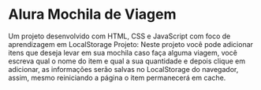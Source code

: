 # Alura Mochila de Viagem
Um projeto desenvolvido com HTML, CSS e JavaScript com foco de aprendizagem em LocalStorage
Projeto:
Neste projeto você pode adicionar itens que deseja levar em sua mochila caso faça alguma viagem, você escreva qual o nome do item e qual a sua quantidade e depois clique em adicionar, as informações serão salvas no LocalStorage do navegador, assim, mesmo reiniciando a página o item permanecerá em cache.
